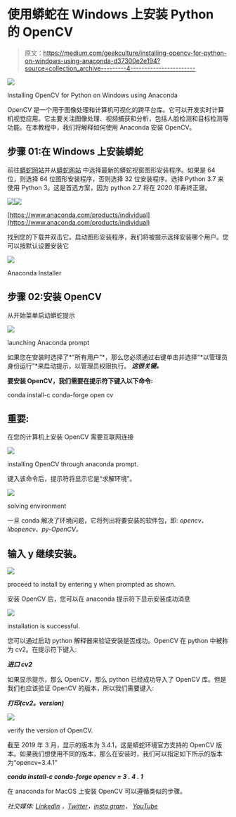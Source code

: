 # 使用蟒蛇在 Windows 上安装 Python 的 OpenCV

> 原文：<https://medium.com/geekculture/installing-opencv-for-python-on-windows-using-anaconda-d37300e2e194?source=collection_archive---------4----------------------->

![](img/f82f0c32312cc4cff47b0eb6a62011d4.png)

Installing OpenCV for Python on Windows using Anaconda

OpenCV 是一个用于图像处理和计算机可视化的跨平台库。它可以开发实时计算机视觉应用。它主要关注图像处理、视频捕获和分析，包括人脸检测和目标检测等功能。在本教程中，我们将解释如何使用 Anaconda 安装 OpenCV。

## 步骤 01:在 Windows 上安装蟒蛇

前往[蟒蛇网站](https://www.anaconda.com/products/individual)并从[蟒蛇网站](https://www.anaconda.com/products/individual) 中选择最新的蟒蛇视窗图形安装程序。如果是 64 位，则选择 64 位图形安装程序，否则选择 32 位安装程序。选择 Python 3.7 来使用 Python 3。这是首选方案，因为 python 2.7 将在 2020 年寿终正寝。

![](img/ba5c99b22a8b2c0cf555a1cf610dafa1.png)![](img/46befd073a66429309b0e7224b5033d7.png)

[https://www.anaconda.com/products/individual](https://www.anaconda.com/products/individual)

找到您的下载并双击它。启动图形安装程序，我们将被提示选择安装哪个用户。您可以按默认设置安装它

![](img/499493196fef3c04f0a3b21444aacceb.png)

Anaconda Installer

## 步骤 02:安装 OpenCV

从开始菜单启动蟒蛇提示

![](img/9d769650ee17d704ea38c641d3262c97.png)

launching Anaconda prompt

如果您在安装时选择了*“所有用户”*，那么您必须通过右键单击并选择“*以管理员身份运行”*来启动提示，以管理员权限执行。 ***这很关键。***

**要安装 OpenCV，我们需要在提示符下键入以下命令:**

conda install-c conda-forge open cv

## 重要:

在您的计算机上安装 OpenCV 需要互联网连接

![](img/535d1b4991229de126331c355c139ee7.png)

installing OpenCV through anaconda prompt.

键入该命令后，提示符将显示它是“求解环境”。

![](img/ba9d3f26e7210fb7d7e3bff69be3bedc.png)

solving environment

一旦 conda 解决了环境问题，它将列出将要安装的软件包，即: *opencv、libopencv、py-OpenCV。*

## 输入 y 继续安装。

![](img/fdafcc6e09a767181e9b83f186757552.png)

proceed to install by entering y when prompted as shown.

安装 OpenCV 后，您可以在 anaconda 提示符下显示安装成功消息

![](img/4367904ae734298df58b04d194cb60b9.png)

installation is successful.

您可以通过启动 python 解释器来验证安装是否成功。OpenCV 在 python 中被称为 cv2。在提示符下键入:

***进口 cv2***

如果显示提示，那么 OpenCV，那么 python 已经成功导入了 OpenCV 库。但是我们也应该验证 OpenCV 的版本，所以我们需要键入:

***打印(cv2。__version__)***

![](img/094149ce7d0b670d5b49e3f545372f8b.png)

verify the version of OpenCV.

截至 2019 年 3 月，显示的版本为 3.4.1，这是蟒蛇环境官方支持的 OpenCV 版本。如果我们想使用不同的版本，那么在安装时，我们可以指定如下所示的版本为“opencv=3.4.1”

***conda install-c conda-forge opencv = 3 . 4 . 1***

在 anaconda for MacOS 上安装 OpenCV 可以遵循类似的步骤。

*社交媒体:* [*LinkedIn*](https://www.linkedin.com/in/sajith-dilshan/) *，*[*Twitter*](https://twitter.com/sajithd7)*，*[*insta gram*](https://www.instagram.com/sajithd_dilshan/)*，* [*YouTube*](https://www.youtube.com/channel/UCn-a3_icXt1sN1vaFsIzqBg)